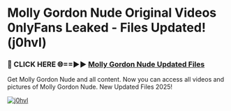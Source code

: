 # Molly Gordon Nude Original Videos 0nlyFans Leaked - Files Updated! (j0hvl)

<h3>🔴 CLICK HERE 🌐==►► <a href="https://tinyurl.com/4mcuefdz" rel="nofollow">Molly Gordon Nude Updated Files</a></h3>

Get Molly Gordon Nude and all content. Now you can access all videos and pictures of Molly Gordon Nude. New Updated Files 2025!

[![j0hvl](https://i.imgur.com/StAQSOY.gif)](https://tinyurl.com/4mcuefdz)
